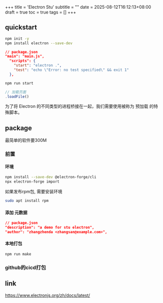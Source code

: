 +++
title = 'Electron Stu'
subtitle = ""
date = 2025-08-12T16:12:13+08:00
draft = true
toc = true
tags = []
+++



## quickstart

```bash
npm init -y
npm install electron --save-dev

```


```json
// package.json
"main": "main.js",
  "scripts": {
    "start": "electron .",
    "test": "echo \"Error: no test specified\" && exit 1"
  },
```


```bash
npm run start
```


```js
// 加载页面
.loadFile()
```


为了将 Electron 的不同类型的进程桥接在一起，我们需要使用被称为 预加载 的特殊脚本。


## package

最简单的软件要300M

### 前置

#### 环境

```bash
npm install --save-dev @electron-forge/cli
npx electron-forge import
```

如果发布rpm包, 需要安装环境

```bash
sudo apt install rpm
```

#### 添加 元数据

```json
// package.json
"description": "a demo for stu electron",
"author": "zhangzhenda <zhangsan@example.com>",
```

#### 本地打包

```bash
npm run make
```

### github的cicd打包






## link
<https://www.electronjs.org/zh/docs/latest/>

